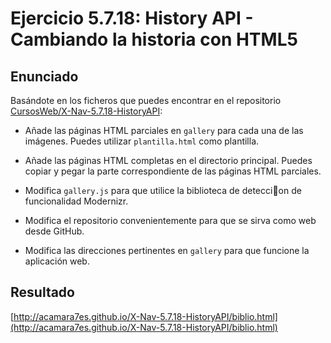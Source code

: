 # Ejercicio 5.7.18: History API - Cambiando la historia con HTML5

## Enunciado
Basándote en los ficheros que puedes encontrar en el repositorio [CursosWeb/X-Nav-5.7.18-HistoryAPI](https://github.com/CursosWeb/X-Nav-5.7.18-HistoryAPI):
- Añade las páginas HTML parciales en `gallery` para cada una de las imágenes. Puedes utilizar `plantilla.html` como plantilla.

- Añade las páginas HTML completas en el directorio principal. Puedes copiar y pegar la parte correspondiente de las páginas HTML parciales.

- Modifica `gallery.js` para que utilice la biblioteca de deteccion de funcionalidad Modernizr.

- Modifica el repositorio convenientemente para que se sirva como web desde GitHub.

- Modifica las direcciones pertinentes en `gallery` para que funcione la aplicación web.

## Resultado

[http://acamara7es.github.io/X-Nav-5.7.18-HistoryAPI/biblio.html](http://acamara7es.github.io/X-Nav-5.7.18-HistoryAPI/biblio.html)
